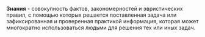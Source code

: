 **Знания** - совокупность фактов, закономерностей и эвристических правил, с помощью которых решается поставленная задача или зафиксированная и проверенная практикой информация, которая может многократно использоваться людьми для решения тех или иных задач.

